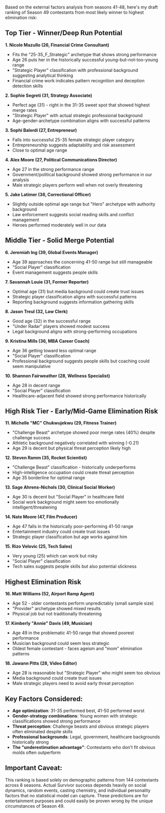 Based on the external factors analysis from seasons 41-48, here's my draft ranking of Season 49 contestants from most likely winner to highest elimination risk:

## Top Tier - Winner/Deep Run Potential

**1. Nicole Mazullo (26, Financial Crime Consultant)**
- Fits the "25-35_F_Strategic" archetype that shows strong performance
- Age 26 puts her in the historically successful young-but-not-too-young range
- "Strategic Player" classification with professional background suggesting analytical thinking
- Financial crime work indicates pattern recognition and deception detection skills

**2. Sophie Segreti (31, Strategy Associate)**
- Perfect age (31) - right in the 31-35 sweet spot that showed highest merge rates
- "Strategic Player" with actual strategic professional background
- Age-gender-archetype combination aligns with successful patterns

**3. Sophi Balerdi (27, Entrepreneur)**
- Falls into successful 25-35 female strategic player category
- Entrepreneurship suggests adaptability and risk assessment
- Close to optimal age range

**4. Alex Moore (27, Political Communications Director)**
- Age 27 in the strong performance range
- Government/political background showed strong performance in our analysis
- Male strategic players perform well when not overly threatening

**5. Jake Latimer (36, Correctional Officer)**
- Slightly outside optimal age range but "Hero" archetype with authority background
- Law enforcement suggests social reading skills and conflict management
- Heroes performed moderately well in our data

## Middle Tier - Solid Merge Potential

**6. Jeremiah Ing (39, Global Events Manager)**
- Age 39 approaches the concerning 41-50 range but still manageable
- "Social Player" classification
- Event management suggests people skills

**7. Savannah Louie (31, Former Reporter)**
- Optimal age (31) but media background could create trust issues
- Strategic player classification aligns with successful patterns
- Reporting background suggests information gathering skills

**8. Jason Treul (32, Law Clerk)**
- Good age (32) in the successful range
- "Under Radar" players showed modest success
- Legal background aligns with strong-performing occupations

**9. Kristina Mills (36, MBA Career Coach)**
- Age 36 getting toward less optimal range
- "Social Player" classification
- Professional background suggests people skills but coaching could seem manipulative

**10. Shannon Fairweather (28, Wellness Specialist)**
- Age 28 in decent range
- "Social Player" classification
- Healthcare-adjacent field showed strong performance historically

## High Risk Tier - Early/Mid-Game Elimination Risk

**11. Michelle "MC" Chukwujekwu (29, Fitness Trainer)**
- "Challenge Beast" archetype showed poor merge rates (40%) despite challenge success
- Athletic background negatively correlated with winning (-0.21)
- Age 29 is decent but physical threat perception likely high

**12. Steven Ramm (35, Rocket Scientist)**
- "Challenge Beast" classification - historically underperforms
- High-intelligence occupation could create threat perception
- Age 35 borderline for optimal range

**13. Sage Ahrens-Nichols (30, Clinical Social Worker)**
- Age 30 is decent but "Social Player" in healthcare field
- Social work background might seem too emotionally intelligent/threatening

**14. Nate Moore (47, Film Producer)**
- Age 47 falls in the historically poor-performing 41-50 range
- Entertainment industry could create trust issues
- Strategic player classification but age works against him

**15. Rizo Velovic (25, Tech Sales)**
- Very young (25) which can work but risky
- "Social Player" classification
- Tech sales suggests people skills but also potential slickness

## Highest Elimination Risk

**16. Matt Williams (52, Airport Ramp Agent)**
- Age 52 - older contestants perform unpredictably (small sample size)
- "Provider" archetype showed mixed results
- Physical job but not traditionally threatening

**17. Kimberly "Annie" Davis (49, Musician)**
- Age 49 in the problematic 41-50 range that showed poorest performance
- Musician background could seem less strategic
- Oldest female contestant - faces ageism and "mom" elimination patterns

**18. Jawann Pitts (28, Video Editor)**
- Age 28 is reasonable but "Strategic Player" who might seem too obvious
- Media background could create trust issues
- Male strategic players need to avoid early threat perception

## Key Factors Considered:

- **Age optimization**: 31-35 performed best, 41-50 performed worst
- **Gender-strategy combinations**: Young women with strategic classifications showed strong performance
- **Threat perception**: Challenge beasts and obvious strategic players often eliminated despite skills
- **Professional backgrounds**: Legal, government, healthcare backgrounds historically strong
- **The "underestimation advantage"**: Contestants who don't fit obvious molds often outperform

## Important Caveat:

This ranking is based solely on demographic patterns from 144 contestants across 8 seasons. Actual Survivor success depends heavily on social dynamics, random events, casting chemistry, and individual personality factors that no statistical model can capture. These predictions are for entertainment purposes and could easily be proven wrong by the unique circumstances of Season 49.
